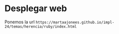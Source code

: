 # Desplegar web
Ponemos la url `https://martaajonees.github.io/impl-24/temas/herencia/ruby/index.html`
